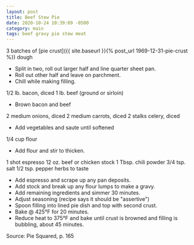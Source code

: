 ```yaml
---
layout: post
title: Beef Stew Pie
date: 2020-10-24 10:39:09 -0500
category: main
tags: beef gravy pie stew meat
---
```

3 batches of [pie crust]({{ site.baseurl }}{% post_url 1969-12-31-pie-crust %}) dough  
<ul>
 	<li>Split in two, roll out larger half and line quarter sheet pan.</li>
 	<li>Roll out other half and leave on parchment.</li>
 	<li>Chill while making filling.</li>
</ul>
1/2 lb. bacon, diced  
1 lb. beef (ground or sirloin)  
<ul>
 	<li>Brown bacon and beef</li>
</ul>
2 medium onions, diced  
2 medium carrots, diced  
2 stalks celery, diced  
<ul>
 	<li>Add vegetables and saute until softened</li>
</ul>
1/4 cup flour  
<ul>
 	<li>Add flour and stir to thicken.</li>
</ul>
1 shot espresso  
12 oz. beef or chicken stock  
1 Tbsp. chili powder  
3/4 tsp. salt  
1/2 tsp. pepper  
herbs to taste  
<ul>
 	<li>Add espresso and scrape up any pan deposits.</li>
 	<li>Add stock and break up any flour lumps to make a gravy.</li>
 	<li>Add remaining ingredients and simmer 30 minutes.</li>
 	<li>Adjust seasoning (recipe says it should be "assertive")</li>
 	<li>Spoon filling into lined pie dish and top with second crust.</li>
 	<li>Bake @ 425°F for 20 minutes.</li>
 	<li>Reduce heat to 375°F and bake until crust is browned and filling is bubbling, about 45 minutes.</li>
</ul>
Source: Pie Squared, p. 165  
